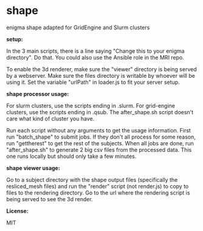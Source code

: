 # shape
enigma shape adapted for GridEngine and Slurm clusters

**setup:**

In the 3 main scripts, there is a line saying "Change this to your enigma directory". Do that.
You could also use the Ansible role in the MRI repo.

To enable the 3d renderer, make sure the "viewer" directory is being served by a webserver. Make sure the files directory is writable by whoever will be using it. 
Set the variable "urlPath" in loader.js to fit your server setup.

**shape processor usage:**

For slurm clusters, use the scripts ending in .slurm. For grid-engine clusters, use the scripts ending in .qsub. The after\_shape.sh script doesn't care what kind of cluster you have.

Run each script without any arguments to get the usage information. First run "batch\_shape" to submit jobs. If they don't all process for some reason, run "gettherest" to get the rest of the subjects. When all jobs are done, run "after\_shape.sh" to generate 2 big csv files from the processed data. This one runs locally but should only take a few minutes.

**shape viewer usage:**

Go to a subject directory with the shape output files (specifically the resliced\_mesh files) and run the "render" script (not render.js) to copy to files to the rendering directory.
Go to the url where the rendering script is being served to see the 3d render.

**License:**

MIT
